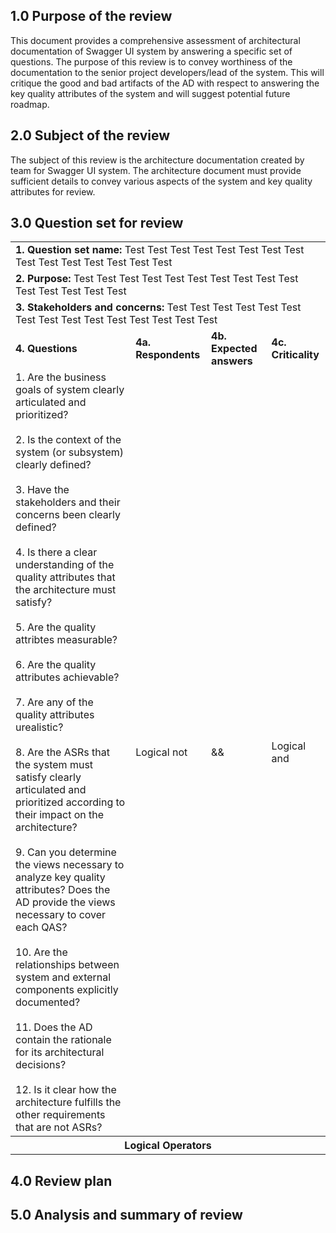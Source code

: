 

## 1.0 Purpose of the review

This document provides a comprehensive assessment of architectural documentation of Swagger UI system by answering a specific set of questions. The purpose of this review is to convey worthiness of the documentation to the senior project developers/lead of the system. This will critique the good and bad artifacts of the AD with respect to answering the key quality attributes of the system and will suggest potential future roadmap.

## 2.0 Subject of the review

The subject of this review is the architecture documentation created by team for Swagger UI system. The architecture document must provide sufficient details to convey various aspects of the system and key quality attributes for review.

## 3.0 Question set for review

<table>

  <tr><td colspan=4><b>1. Question set name:</b> Test Test Test Test Test Test Test Test Test Test Test Test Test Test Test</td></tr>
  <tr><td colspan=4><b>2. Purpose:</b> Test Test Test Test Test Test Test Test Test Test Test Test Test Test Test</td></tr>
  <tr><td colspan=4><b>3. Stakeholders and concerns:</b> Test Test Test Test Test Test Test Test Test Test Test Test Test Test Test</td></tr>
  <tr><td><b>4. Questions</b></td><td><b>4a. Respondents</b></td><td><b>4b. Expected answers</b></td><td><b>4c. Criticality</b></td></tr>
  
  <tr>
  <td>
  1. Are the business goals of system clearly articulated and prioritized?</br></br>
  2. Is the context of the system (or subsystem) clearly defined? </br></br>
  3. Have the stakeholders and their concerns been clearly defined? </br></br>
  4. Is there a clear understanding of the quality attributes that the architecture must satisfy? </br></br>
  5. Are the quality attribtes measurable? </br></br>
  6. Are the quality attributes achievable? </br></br>
  7. Are any of the quality attributes urealistic? </br></br>
  8. Are the ASRs that the system must satisfy clearly articulated and prioritized according to their impact on the architecture? </br></br>
  9. Can you determine the views necessary to analyze key quality attributes? Does the AD provide the views necessary to cover each QAS? </br></br>
  10. Are the relationships between system and external components explicitly documented? </br></br>
  11. Does the AD contain the rationale for its architectural decisions? </br></br>
  12. Is it clear how the architecture fulfills the other requirements that are not ASRs? </br>
  </td>
  
  <td>Logical not</td>
  
  <td>&&</td>
  
  <td>Logical and</td>
  
  </tr>
  
  <tr><th colspan=4>Logical Operators</th></tr>
  
  
</table>



## 4.0 Review plan


## 5.0 Analysis and summary of review
